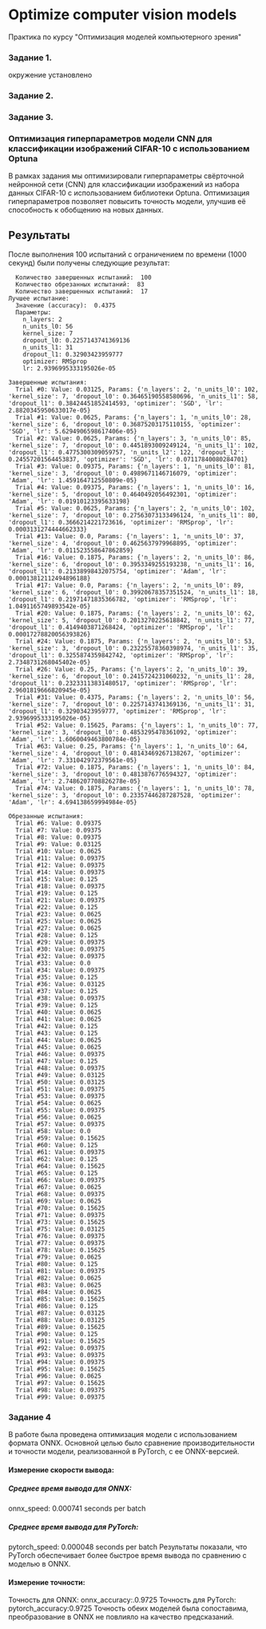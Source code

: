 # Optimize computer vision models

Практика по курсу "Оптимизация моделей компьютерного зрения"  
### Задание 1. 
окружение установлено

### Задание 2. 


### Задание 3. 
### Оптимизация гиперпараметров модели CNN для классификации изображений CIFAR-10 с использованием Optuna

В рамках задания мы оптимизировали гиперпараметры свёрточной нейронной сети (CNN) для классификации изображений из набора данных CIFAR-10 с использованием библиотеки Optuna. Оптимизация гиперпараметров позволяет повысить точность модели, улучшив её способность к обобщению на новых данных.

## Результаты

После выполнения 100 испытаний с ограничением по времени (1000 секунд) были получены следующие результат:
``` Статистика исследования:
  Количество завершенных испытаний:  100
  Количество обрезанных испытаний:  83
  Количество завершенных испытаний:  17
Лучшее испытание:
  Значение (accuracy):  0.4375
  Параметры: 
    n_layers: 2
    n_units_l0: 56
    kernel_size: 7
    dropout_l0: 0.2257143741369136
    n_units_l1: 31
    dropout_l1: 0.32903423959777
    optimizer: RMSprop
    lr: 2.9396995333195026e-05

Завершенные испытания:
  Trial #0: Value: 0.03125, Params: {'n_layers': 2, 'n_units_l0': 102, 'kernel_size': 7, 'dropout_l0': 0.36465190558580696, 'n_units_l1': 58, 'dropout_l1': 0.38424451852414593, 'optimizer': 'SGD', 'lr': 2.8820345950633017e-05}
  Trial #1: Value: 0.0625, Params: {'n_layers': 1, 'n_units_l0': 28, 'kernel_size': 6, 'dropout_l0': 0.36875203175110155, 'optimizer': 'SGD', 'lr': 5.6294906598617406e-05}
  Trial #2: Value: 0.0625, Params: {'n_layers': 3, 'n_units_l0': 85, 'kernel_size': 7, 'dropout_l0': 0.4451893009249124, 'n_units_l1': 102, 'dropout_l1': 0.4775300309059757, 'n_units_l2': 122, 'dropout_l2': 0.24557201564453837, 'optimizer': 'SGD', 'lr': 0.07117840080284701}
  Trial #3: Value: 0.09375, Params: {'n_layers': 1, 'n_units_l0': 81, 'kernel_size': 3, 'dropout_l0': 0.4989671146716079, 'optimizer': 'Adam', 'lr': 1.459164712550809e-05}
  Trial #4: Value: 0.09375, Params: {'n_layers': 1, 'n_units_l0': 16, 'kernel_size': 5, 'dropout_l0': 0.4640492056492301, 'optimizer': 'Adam', 'lr': 0.01910123395633198}
  Trial #5: Value: 0.0625, Params: {'n_layers': 2, 'n_units_l0': 102, 'kernel_size': 7, 'dropout_l0': 0.27563073133496124, 'n_units_l1': 80, 'dropout_l1': 0.3666214221723616, 'optimizer': 'RMSprop', 'lr': 0.0003131274444662333}
  Trial #13: Value: 0.0, Params: {'n_layers': 1, 'n_units_l0': 37, 'kernel_size': 4, 'dropout_l0': 0.4625637979968895, 'optimizer': 'Adam', 'lr': 0.011523558647862859}
  Trial #16: Value: 0.1875, Params: {'n_layers': 2, 'n_units_l0': 86, 'kernel_size': 6, 'dropout_l0': 0.3953349255193238, 'n_units_l1': 16, 'dropout_l1': 0.21338998432075754, 'optimizer': 'Adam', 'lr': 0.00013812112494896188}
  Trial #17: Value: 0.0, Params: {'n_layers': 2, 'n_units_l0': 89, 'kernel_size': 6, 'dropout_l0': 0.39920678357351524, 'n_units_l1': 18, 'dropout_l1': 0.21971471835366782, 'optimizer': 'RMSprop', 'lr': 1.0491165749893542e-05}
  Trial #20: Value: 0.1875, Params: {'n_layers': 2, 'n_units_l0': 62, 'kernel_size': 5, 'dropout_l0': 0.2013270225618842, 'n_units_l1': 77, 'dropout_l1': 0.4149403871268424, 'optimizer': 'RMSprop', 'lr': 0.00017278820056393826}
  Trial #24: Value: 0.1875, Params: {'n_layers': 2, 'n_units_l0': 53, 'kernel_size': 3, 'dropout_l0': 0.23225578360398974, 'n_units_l1': 35, 'dropout_l1': 0.3255874359842742, 'optimizer': 'RMSprop', 'lr': 2.7348731268045402e-05}
  Trial #26: Value: 0.25, Params: {'n_layers': 2, 'n_units_l0': 39, 'kernel_size': 6, 'dropout_l0': 0.2415724231060232, 'n_units_l1': 28, 'dropout_l1': 0.23233113831480517, 'optimizer': 'RMSprop', 'lr': 2.9601819666820945e-05}
  Trial #31: Value: 0.4375, Params: {'n_layers': 2, 'n_units_l0': 56, 'kernel_size': 7, 'dropout_l0': 0.2257143741369136, 'n_units_l1': 31, 'dropout_l1': 0.32903423959777, 'optimizer': 'RMSprop', 'lr': 2.9396995333195026e-05}
  Trial #52: Value: 0.15625, Params: {'n_layers': 1, 'n_units_l0': 77, 'kernel_size': 3, 'dropout_l0': 0.4853295478361092, 'optimizer': 'Adam', 'lr': 1.6060049463800784e-05}
  Trial #63: Value: 0.25, Params: {'n_layers': 1, 'n_units_l0': 64, 'kernel_size': 4, 'dropout_l0': 0.48143469267138267, 'optimizer': 'Adam', 'lr': 7.331042972379561e-05}
  Trial #72: Value: 0.1875, Params: {'n_layers': 1, 'n_units_l0': 84, 'kernel_size': 3, 'dropout_l0': 0.4813876776594327, 'optimizer': 'Adam', 'lr': 2.7486207708826278e-05}
  Trial #74: Value: 0.1875, Params: {'n_layers': 1, 'n_units_l0': 78, 'kernel_size': 3, 'dropout_l0': 0.23357446287287528, 'optimizer': 'Adam', 'lr': 4.694138659994984e-05}

Обрезанные испытания:
  Trial #6: Value: 0.09375
  Trial #7: Value: 0.09375
  Trial #8: Value: 0.09375
  Trial #9: Value: 0.03125
  Trial #10: Value: 0.0625
  Trial #11: Value: 0.09375
  Trial #12: Value: 0.09375
  Trial #14: Value: 0.09375
  Trial #15: Value: 0.125
  Trial #18: Value: 0.09375
  Trial #19: Value: 0.125
  Trial #21: Value: 0.09375
  Trial #22: Value: 0.125
  Trial #23: Value: 0.0625
  Trial #25: Value: 0.0625
  Trial #27: Value: 0.0625
  Trial #28: Value: 0.125
  Trial #29: Value: 0.09375
  Trial #30: Value: 0.09375
  Trial #32: Value: 0.09375
  Trial #33: Value: 0.0
  Trial #34: Value: 0.09375
  Trial #35: Value: 0.125
  Trial #36: Value: 0.03125
  Trial #37: Value: 0.125
  Trial #38: Value: 0.09375
  Trial #39: Value: 0.125
  Trial #40: Value: 0.0625
  Trial #41: Value: 0.0625
  Trial #42: Value: 0.125
  Trial #43: Value: 0.125
  Trial #44: Value: 0.0625
  Trial #45: Value: 0.0625
  Trial #46: Value: 0.09375
  Trial #47: Value: 0.125
  Trial #48: Value: 0.09375
  Trial #49: Value: 0.03125
  Trial #50: Value: 0.03125
  Trial #51: Value: 0.09375
  Trial #53: Value: 0.09375
  Trial #54: Value: 0.0625
  Trial #55: Value: 0.09375
  Trial #56: Value: 0.0625
  Trial #57: Value: 0.09375
  Trial #58: Value: 0.0
  Trial #59: Value: 0.15625
  Trial #60: Value: 0.125
  Trial #61: Value: 0.09375
  Trial #62: Value: 0.125
  Trial #64: Value: 0.15625
  Trial #65: Value: 0.125
  Trial #66: Value: 0.09375
  Trial #67: Value: 0.0625
  Trial #68: Value: 0.09375
  Trial #69: Value: 0.0625
  Trial #70: Value: 0.15625
  Trial #71: Value: 0.09375
  Trial #73: Value: 0.15625
  Trial #75: Value: 0.03125
  Trial #76: Value: 0.09375
  Trial #77: Value: 0.09375
  Trial #78: Value: 0.15625
  Trial #79: Value: 0.0625
  Trial #80: Value: 0.125
  Trial #81: Value: 0.09375
  Trial #82: Value: 0.0625
  Trial #83: Value: 0.0625
  Trial #84: Value: 0.0625
  Trial #85: Value: 0.15625
  Trial #86: Value: 0.125
  Trial #87: Value: 0.03125
  Trial #88: Value: 0.03125
  Trial #89: Value: 0.15625
  Trial #90: Value: 0.125
  Trial #91: Value: 0.15625
  Trial #92: Value: 0.09375
  Trial #93: Value: 0.09375
  Trial #94: Value: 0.09375
  Trial #95: Value: 0.15625
  Trial #96: Value: 0.0625
  Trial #97: Value: 0.15625
  Trial #98: Value: 0.09375
  Trial #99: Value: 0.09375
```
### Задание 4

В  работе была проведена оптимизация модели с использованием формата ONNX. Основной целью было сравнение производительности и точности модели, реализованной в PyTorch, с ее ONNX-версией. 
#### Измерение скорости вывода:
##### Среднее время вывода для ONNX: 
onnx_speed: 0.000741 seconds per batch
##### Среднее время вывода для PyTorch: 
pytorch_speed: 0.000048 seconds per batch
Результаты показали, что PyTorch  обеспечивает более быстрое время вывода по сравнению с  моделью в ONNX. 

#### Измерение точности:

Точность для ONNX: 
onnx_accuracy:.0.9725
Точность для PyTorch: 
pytorch_accuracy:0.9725
Точность обеих моделей была сопоставима, преобразование в ONNX не повлияло на качество предсказаний. 


